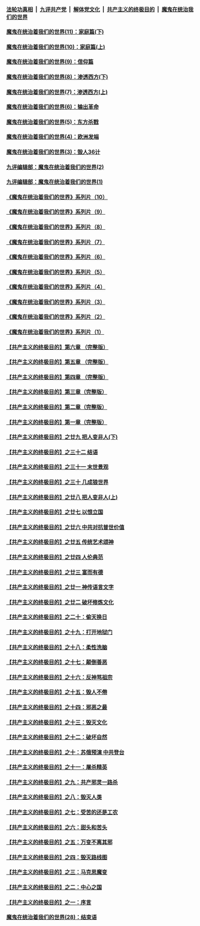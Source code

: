 ####  [法轮功真相](../../../../basic/blob/master/README.md?t=09270932) &nbsp;|&nbsp; [九评共产党](../../../../9ping.md/blob/master/README.md?t=09270932) &nbsp;|&nbsp; [解体党文化](../../../../jtdwh.md/blob/master/README.md?t=09270932)  &nbsp;|&nbsp; [共产主义的终极目的](../../../../gczydzjmd.md/blob/master/README.md?t=09270932) &nbsp;|&nbsp; [魔鬼在统治我们的世界](../../../../mgztzwmdsj.md/blob/master/README.md?t=09270932) 

#### [魔鬼在统治着我们的世界(11)：家庭篇(下)](../pages/nsc422/n10440961.md?t=09270932) 

#### [魔鬼在统治着我们的世界(10)：家庭篇(上)](../pages/nsc422/n10435448.md?t=09270932) 

#### [魔鬼在统治着我们的世界(9)：信仰篇](../pages/nsc422/n10432159.md?t=09270932) 

#### [魔鬼在统治着我们的世界(8)：渗透西方(下)](../pages/nsc422/n10429603.md?t=09270932) 

#### [魔鬼在统治着我们的世界(7)：渗透西方(上)](../pages/nsc422/n10426013.md?t=09270932) 

#### [魔鬼在统治着我们的世界(6)：输出革命](../pages/nsc422/n10421536.md?t=09270932) 

#### [魔鬼在统治着我们的世界(5)：东方杀戮](../pages/nsc422/n10417707.md?t=09270932) 

#### [魔鬼在统治着我们的世界(4)：欧洲发端](../pages/nsc422/n10414890.md?t=09270932) 

#### [魔鬼在统治着我们的世界(3)：毁人36计](../pages/nsc422/n10411583.md?t=09270932) 

#### [九评编辑部：魔鬼在统治着我们的世界(2)](../pages/nsc422/n10410036.md?t=09270932) 

#### [九评编辑部：魔鬼在统治着我们的世界(1)](../pages/nsc422/n10406825.md?t=09270932) 

#### [《魔鬼在统治着我们的世界》系列片（10）](../pages/nsc422/n12292670.md?t=09270932) 

#### [《魔鬼在统治着我们的世界》系列片（9）](../pages/nsc422/n12290859.md?t=09270932) 

#### [《魔鬼在统治着我们的世界》系列片（8）](../pages/nsc422/n12287445.md?t=09270932) 

#### [《魔鬼在统治着我们的世界》系列片（7）](../pages/nsc422/n12283425.md?t=09270932) 

#### [《魔鬼在统治着我们的世界》系列片（6）](../pages/nsc422/n12282314.md?t=09270932) 

#### [《魔鬼在统治着我们的世界》系列片（5）](../pages/nsc422/n12281419.md?t=09270932) 

#### [《魔鬼在统治着我们的世界》系列片（4）](../pages/nsc422/n12274024.md?t=09270932) 

#### [《魔鬼在统治着我们的世界》系列片（3）](../pages/nsc422/n12271322.md?t=09270932) 

#### [《魔鬼在统治着我们的世界》系列片（2）](../pages/nsc422/n12269049.md?t=09270932) 

#### [《魔鬼在统治着我们的世界》系列片（1）](../pages/nsc422/n12267575.md?t=09270932) 

#### [【共产主义的终极目的】第六章 （完整版）](../pages/nsc422/n11428913.md?t=09270932) 

#### [【共产主义的终极目的】第五章 （完整版）](../pages/nsc422/n11428912.md?t=09270932) 

#### [【共产主义的终极目的】第四章 （完整版）](../pages/nsc422/n11428907.md?t=09270932) 

#### [【共产主义的终极目的】第三章（完整版）](../pages/nsc422/n11428848.md?t=09270932) 

#### [【共产主义的终极目的】第二章（完整版）](../pages/nsc422/n11428831.md?t=09270932) 

#### [【共产主义的终极目的】第一章（完整版）](../pages/nsc422/n11417651.md?t=09270932) 

#### [【共产主义的终极目的】之廿九 把人变非人(下)](../pages/nsc422/n11344140.md?t=09270932) 

#### [【共产主义的终极目的】之三十二 结语](../pages/nsc422/n11360535.md?t=09270932) 

#### [【共产主义的终极目的】之三十一 末世景观](../pages/nsc422/n11351129.md?t=09270932) 

#### [【共产主义的终极目的】之三十 几成狼世界](../pages/nsc422/n11348280.md?t=09270932) 

#### [【共产主义的终极目的】之廿八 把人变非人(上)](../pages/nsc422/n11340492.md?t=09270932) 

#### [【共产主义的终极目的】之廿七 以恨立国](../pages/nsc422/n11336944.md?t=09270932) 

#### [【共产主义的终极目的】之廿六 中共对抗普世价值](../pages/nsc422/n11324785.md?t=09270932) 

#### [【共产主义的终极目的】之廿五 传统艺术颂神](../pages/nsc422/n11296396.md?t=09270932) 

#### [【共产主义的终极目的】之廿四 人伦典范](../pages/nsc422/n11296397.md?t=09270932) 

#### [【共产主义的终极目的】之廿三 富而有德](../pages/nsc422/n11283598.md?t=09270932) 

#### [【共产主义的终极目的】之廿一 神传语言文字](../pages/nsc422/n11263265.md?t=09270932) 

#### [【共产主义的终极目的】之廿二 破坏修炼文化](../pages/nsc422/n11245728.md?t=09270932) 

#### [【共产主义的终极目的】之二十：偷天换日](../pages/nsc422/n11238846.md?t=09270932) 

#### [【共产主义的终极目的】之十九：打开地狱门](../pages/nsc422/n11206376.md?t=09270932) 

#### [【共产主义的终极目的】之十八：柔性洗脑](../pages/nsc422/n11199994.md?t=09270932) 

#### [【共产主义的终极目的】之十七：颠倒善恶](../pages/nsc422/n11179782.md?t=09270932) 

#### [【共产主义的终极目的】之十六：反神骂祖宗](../pages/nsc422/n11166798.md?t=09270932) 

#### [【共产主义的终极目的】之十五：毁人不倦](../pages/nsc422/n11166792.md?t=09270932) 

#### [【共产主义的终极目的】之十四：邪恶之最](../pages/nsc422/n11150249.md?t=09270932) 

#### [【共产主义的终极目的】之十三：毁灭文化](../pages/nsc422/n11135227.md?t=09270932) 

#### [【共产主义的终极目的】之十二：破坏自然](../pages/nsc422/n11135214.md?t=09270932) 

#### [【共产主义的终极目的】之十：苏俄预演 中共登台](../pages/nsc422/n11118424.md?t=09270932) 

#### [【共产主义的终极目的】之十一：屠杀精英](../pages/nsc422/n11118442.md?t=09270932) 

#### [【共产主义的终极目的】之九：共产邪灵一路杀](../pages/nsc422/n11114139.md?t=09270932) 

#### [【共产主义的终极目的】之八：毁灭人类](../pages/nsc422/n11108503.md?t=09270932) 

#### [【共产主义的终极目的】之七：受苦的还是工农](../pages/nsc422/n11101809.md?t=09270932) 

#### [【共产主义的终极目的】之六：甜头和苦头](../pages/nsc422/n11096971.md?t=09270932) 

#### [【共产主义的终极目的】之五：万变不离其邪](../pages/nsc422/n11091285.md?t=09270932) 

#### [【共产主义的终极目的】之四：毁灭路线图](../pages/nsc422/n11086284.md?t=09270932) 

#### [【共产主义的终极目的】之三：马克思魔变](../pages/nsc422/n11061941.md?t=09270932) 

#### [【共产主义的终极目的】之二：中心之国](../pages/nsc422/n11047728.md?t=09270932) 

#### [【共产主义的终极目的】之一：序言](../pages/nsc422/n11086077.md?t=09270932) 

#### [魔鬼在统治着我们的世界(28)：结束语](../pages/nsc422/n10936246.md?t=09270932) 

